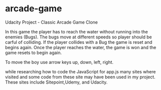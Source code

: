 # arcade-game
Udacity Project - Classic Arcade Game Clone

In this game the player has to reach the water without running into the enemies (Bugs). The bugs move at different speeds so player should be carful of colliding. 
If the player collides with a Bug the game is reset and begins again. Once the player reaches the water, the game is won and the game resets to begin again.

To move the boy use arrow keys up, down, left, right. 

while researching how to code the JavaScript for app.js many sites where visited and some code from these site may have been used in my project. These sites include Sitepoint,Udemy, and Udacity. 


